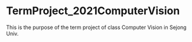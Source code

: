 # TermProject_2021ComputerVision
This is the purpose of the term project of class Computer Vision in Sejong Univ.
